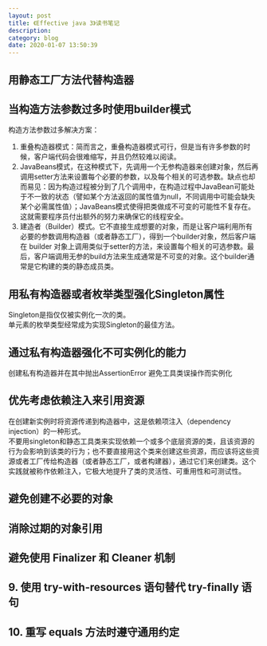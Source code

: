 ```yaml
---
layout: post
title: 《Effective java 3》读书笔记
description: 
category: blog
date: 2020-01-07 13:50:39
---
```


## 用静态工厂方法代替构造器

## 当构造方法参数过多时使用builder模式
构造方法参数过多解决方案：  
1. 重叠构造器模式：简而言之，重叠构造器模式可行，但是当有许多参数的时候，客户端代码会很难缩写，并且仍然较难以阅读。  
2. JavaBeans模式，在这种模式下，先调用一个无参构造器来创建对象，然后再调用setter方法来设置每个必要的参数，以及每个相关的可选参数。缺点也却而易见：因为构造过程被分到了几个调用中，在构造过程中JavaBean可能处于不一致的状态（譬如某个方法返回的属性值为null，不同调用中可能会缺失某个必需属性值）；JavaBeans模式使得把类做成不可变的可能性不复存在。这就需要程序员付出额外的努力来确保它的线程安全。
3. 建造者（Builder）模式。它不直接生成想要的对象，而是让客户端利用所有必要的参数调用构造器（或者静态工厂），得到一个builder对象，然后客户端在 builder 对象上调用类似于setter的方法，来设置每个相关的可选参数。最后，客户端调用无参的build方法来生成通常是不可变的对象。这个builder通常是它构建的类的静态成员类。

## 用私有构造器或者枚举类型强化Singleton属性
Singleton是指仅仅被实例化一次的类。  
单元素的枚举类型经常成为实现Singleton的最佳方法。

## 通过私有构造器强化不可实例化的能力
创建私有构造器并在其中抛出AssertionError
避免工具类误操作而实例化  

## 优先考虑依赖注入来引用资源
在创建新实例时将资源传递到构造器中，这是依赖项注入（dependency injection）的一种形式。  
不要用singleton和静态工具类来实现依赖一个或多个底层资源的类，且该资源的行为会影响到该类的行为；也不要直接用这个类来创建这些资源，而应该将这些资源或者工厂传给构造器（或者静态工厂，或者构建器），通过它们来创建类。这个实践就被称作依赖注入，它极大地提升了类的灵活性、可重用性和可测试性。

## 避免创建不必要的对象

## 消除过期的对象引用

## 避免使用 Finalizer 和 Cleaner 机制

## 9. 使用 try-with-resources 语句替代 try-finally 语句

## 10. 重写 equals 方法时遵守通用约定








































